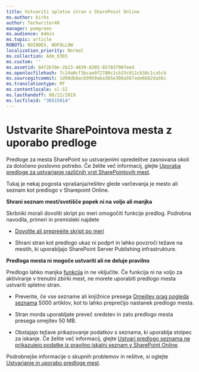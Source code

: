 ```yaml
---
title: Ustvariti spletno stran v SharePoint Online
ms.author: kirks
author: Techwriter40
manager: pamgreen
ms.audience: Admin
ms.topic: article
ROBOTS: NOINDEX, NOFOLLOW
localization_priority: Normal
ms.collection: Adm_O365
ms.custom: ''
ms.assetid: 84f2b70e-2b23-4039-8305-85783798feed
ms.openlocfilehash: 7c24a0cf3bcae0f2780c1cb33c911cb38c1ca5cb
ms.sourcegitcommit: 1d98db8acb9959aba3b5e308a567ade6b62da56c
ms.translationtype: MT
ms.contentlocale: sl-SI
ms.lasthandoff: 08/22/2019
ms.locfileid: "36515014"
---
```

# <a name="create-sharepoint-sites-using-templates"></a>Ustvarite SharePointova mesta z uporabo predloge

Predloge za mesta SharePoint so ustvarjenimi opredelitve zasnovana okoli za določeno poslovno potrebo. Če želite več informacij, glejte [Uporaba predloge za ustvarjanje različnih vrst SharePointovih mest](https://support.office.com/article/using-templates-to-create-different-kinds-of-sharepoint-sites-449eccec-ff99-4cf3-b62e-dcfee37e8da4).

Tukaj je nekaj pogosta vprašanja/rešitev glede varčevanja je mesto ali seznam kot predlogo v Sharepoint Online. 

**Shrani seznam mest/svetišče popek ni na voljo ali manjka**

Skrbniki morali dovoliti skript po meri omogočiti funkcije predlog. Podrobna navodila, primeri in premisleki najdete 

- [Dovolite ali prepreèite skript po meri](https://docs.microsoft.com/sharepoint/allow-or-prevent-custom-script)

- Shrani stran kot predlogo ukaz ni podprt in lahko povzroči težave na mestih, ki uporabljajo SharePoint Server Publishing infrastrukture.

**Predloga mesta ni mogoče ustvariti ali ne deluje pravilno**

Predlogo lahko manjka [funkcija](https://social.technet.microsoft.com/wiki/contents/articles/14423.sharepoint-2013-existing-features-guid.aspx) in ne vključite. Če funkcija ni na voljo za aktiviranje v trenutni zbirki mest, ne morete uporabiti predlogo mesta ustvariti spletno stran.

- Preverite, če vse sezname ali knjižnice presega [Omejitev prag pogleda seznama](https://support.office.com/article/Manage-large-lists-and-libraries-in-SharePoint-B8588DAE-9387-48C2-9248-C24122F07C59) 5000 artiklov, kot to lahko preprečijo nastanek predlogo mesta.

- Stran morda uporabljate preveč sredstev in zato predlogo mesta presega omejitev 50 MB.


- Obstajajo težave prikazovanje podatkov s seznama, ki uporablja stolpec za iskanje. Če želite več informacij, glejte [Ustvari predlogo seznama ne prikazujejo podatke iz pravilno iskalni seznam v SharePoint Online](https://support.office.com/article/template-generated-list-doesn-t-display-correct-data-for-a-column-in-sharepoint-online-20430b62-e40c-4f6f-8889-aa24e80d605a).

Podrobnejše informacije o skupnih problemov in rešitve, si oglejte [Ustvarjanje in uporabo predloge mest](https://support.office.com/article/Create-and-use-site-templates-60371B0F-00E0-4C49-A844-34759EBDD989).



